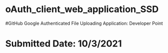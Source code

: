 # oAuth_client_web_application_SSD
#GitHub Google Authenticated File Uploading Application: Developer Point
# Submitted Date: 10/3/2021
